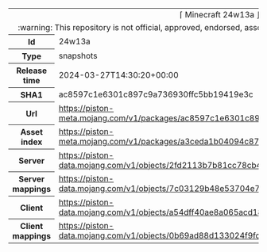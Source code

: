 <html><table>
<tr><td colspan="2" align="center"><img width="0" height="0"><br/>⌈ Minecraft 24w13a ⌋<br/><img width="0" height="0"></td></tr>
<tr><td colspan="2" align="center"><img width="0" height="0"><br/>
:warning: This repository is not official, approved, endorsed, associated or connected with Mojang :warning:
<br/><img width="0" height="0"></td></tr>
<tr><th>Id</th><td>24w13a</td></tr>
<tr><th>Type</th><td>snapshots</td></tr>
<tr><th>Release time</th><td>2024-03-27T14:30:20+00:00</td></tr>
<tr><th>SHA1</th><td>ac8597c1e6301c897c9a736930ffc5bb19419e3c</td></tr>
<tr><th>Url</th><td><a href="https://piston-meta.mojang.com/v1/packages/ac8597c1e6301c897c9a736930ffc5bb19419e3c/24w13a.json">https://piston-meta.mojang.com/v1/packages/ac8597c1e6301c897c9a736930ffc5bb19419e3c/24w13a.json</a></td></tr>
<tr><th>Asset index</th><td><a href="https://piston-meta.mojang.com/v1/packages/a3ceda1b04094c87100e340ed832b4c377c1a324/16.json">https://piston-meta.mojang.com/v1/packages/a3ceda1b04094c87100e340ed832b4c377c1a324/16.json</a></td></tr>
<tr><th>Server</th><td><a href="https://piston-data.mojang.com/v1/objects/2fd2113b7b81cc78cb4a76939a6c11840d57036d/server.jar">https://piston-data.mojang.com/v1/objects/2fd2113b7b81cc78cb4a76939a6c11840d57036d/server.jar</a></td></tr>
<tr><th>Server mappings</th><td><a href="https://piston-data.mojang.com/v1/objects/7c03129b48e53704e76c140b16f14883a0e83752/server.txt">https://piston-data.mojang.com/v1/objects/7c03129b48e53704e76c140b16f14883a0e83752/server.txt</a></td></tr>
<tr><th>Client</th><td><a href="https://piston-data.mojang.com/v1/objects/a54dff40ae8a065acd180e518a16c576ecf2972a/client.jar">https://piston-data.mojang.com/v1/objects/a54dff40ae8a065acd180e518a16c576ecf2972a/client.jar</a></td></tr>
<tr><th>Client mappings</th><td><a href="https://piston-data.mojang.com/v1/objects/0b69ad88d133024f9fd46448ffe23b5375866561/client.txt">https://piston-data.mojang.com/v1/objects/0b69ad88d133024f9fd46448ffe23b5375866561/client.txt</a></td></tr>
</table></html>